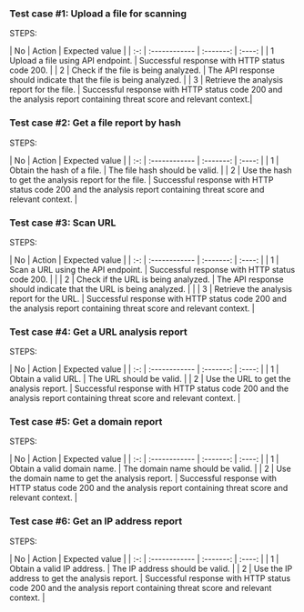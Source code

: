 ### Test case #1: Upload a file for scanning

STEPS:

| No | Action | Expected value |
| :-: | :------------ | :-------: | :----: |
| 1	Upload a file using API endpoint. | Successful response with HTTP status code 200. |
| 2	| Check if the file is being analyzed. | The API response should indicate that the file is being analyzed. |
| 3	| Retrieve the analysis report for the file. | Successful response with HTTP status code 200 and the analysis report containing threat score and relevant context.|

### Test case #2: Get a file report by hash

STEPS:

| No | Action | Expected value |
| :-: | :------------ | :-------: | :----: |
| 1 | Obtain the hash of a file. | The file hash should be valid. |
| 2 | Use the hash to get the analysis report for the file. | Successful response with HTTP status code 200 and the analysis report containing threat score and relevant context. |

### Test case #3: Scan URL

STEPS:

| No | Action | Expected value |
| :-: | :------------ | :-------: | :----: |
| 1 | Scan a URL using the API endpoint. | Successful response with HTTP status code 200. |
|
| 2 | Check if the URL is being analyzed. | The API response should indicate that the URL is being analyzed. |
|
| 3 | Retrieve the analysis report for the URL. | Successful response with HTTP status code 200 and the analysis report containing threat score and relevant context. |

### Test case #4: Get a URL analysis report

STEPS:

| No | Action | Expected value |
| :-: | :------------ | :-------: | :----: |
| 1 | Obtain a valid URL. | The URL should be valid. |
| 2 | Use the URL to get the analysis report. | Successful response with HTTP status code 200 and the analysis report containing threat score and relevant context. |

### Test case #5: Get a domain report

STEPS:

| No | Action | Expected value |
| :-: | :------------ | :-------: | :----: |
| 1 | Obtain a valid domain name. | The domain name should be valid. |
| 2 | Use the domain name to get the analysis report. | Successful response with HTTP status code 200 and the analysis report containing threat score and relevant context. |

### Test case #6: Get an IP address report

STEPS:

| No | Action | Expected value |
| :-: | :------------ | :-------: | :----: |
| 1 | Obtain a valid IP address. | The IP address should be valid. |
| 2 | Use the IP address to get the analysis report. | Successful response with HTTP status code 200 and the analysis report containing threat score and relevant context. |

